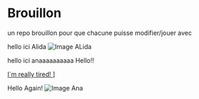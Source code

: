# Brouillon
un repo brouillon pour que chacune puisse modifier/jouer avec

hello ici Alida 
![Image ALida](https://emova-monceaufleurs-fr-storage.omn.proximis.com/Imagestorage/images/454/546/64a6bee42830f_MF_23_06_5969_FicheProduit_EteProduistPlus_910x10908.jpg)

hello ici anaaaaaaaaaa
Hello!!

[I´m really tired! ](https://totalhealthchiropractic.com.au/wp-content/uploads/2022/09/pexels-andrea-piacquadio-3791136-1024x683.jpg)]


Hello Again!
![Image Ana](https://i2.wp.com/atiempo.tv/wp-content/uploads/2019/10/Cansancio1.jpg?fit=780%2C439&ssl=1)

